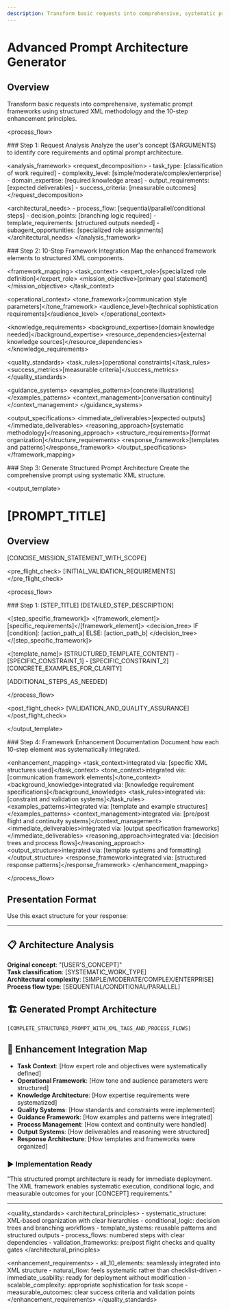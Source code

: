 ```yaml
---
description: Transform basic requests into comprehensive, systematic prompt architectures using structured XML methodology
---
```


# Advanced Prompt Architecture Generator

## Overview
Transform basic requests into comprehensive, systematic prompt frameworks using structured XML methodology and the 10-step enhancement principles.

<process_flow>

<step number="1" name="request_analysis">
### Step 1: Request Analysis
Analyze the user's concept ($ARGUMENTS) to identify core requirements and optimal prompt architecture.

<analysis_framework>
  <request_decomposition>
    - task_type: [classification of work required]
    - complexity_level: [simple/moderate/complex/enterprise]
    - domain_expertise: [required knowledge areas]
    - output_requirements: [expected deliverables]
    - success_criteria: [measurable outcomes]
  </request_decomposition>
  
  <architectural_needs>
    - process_flow: [sequential/parallel/conditional steps]
    - decision_points: [branching logic required]
    - template_requirements: [structured outputs needed]
    - subagent_opportunities: [specialized role assignments]
  </architectural_needs>
</analysis_framework>

</step>

<step number="2" name="framework_application">
### Step 2: 10-Step Framework Integration
Map the enhanced framework elements to structured XML components.

<framework_mapping>
  <task_context>
    <expert_role>[specialized role definition]</expert_role>
    <mission_objective>[primary goal statement]</mission_objective>
  </task_context>
  
  <operational_context>
    <tone_framework>[communication style parameters]</tone_framework>
    <audience_level>[technical sophistication requirements]</audience_level>
  </operational_context>
  
  <knowledge_requirements>
    <background_expertise>[domain knowledge needed]</background_expertise>
    <resource_dependencies>[external knowledge sources]</resource_dependencies>
  </knowledge_requirements>
  
  <quality_standards>
    <task_rules>[operational constraints]</task_rules>
    <success_metrics>[measurable criteria]</success_metrics>
  </quality_standards>
  
  <guidance_systems>
    <examples_patterns>[concrete illustrations]</examples_patterns>
    <context_management>[conversation continuity]</context_management>
  </guidance_systems>
  
  <output_specifications>
    <immediate_deliverables>[expected outputs]</immediate_deliverables>
    <reasoning_approach>[systematic methodology]</reasoning_approach>
    <structure_requirements>[format organization]</structure_requirements>
    <response_framework>[templates and patterns]</response_framework>
  </output_specifications>
</framework_mapping>

</step>

<step number="3" name="architecture_generation">
### Step 3: Generate Structured Prompt Architecture
Create the comprehensive prompt using systematic XML structure.

<output_template>
# [PROMPT_TITLE]

## Overview
[CONCISE_MISSION_STATEMENT_WITH_SCOPE]

<pre_flight_check>
  [INITIAL_VALIDATION_REQUIREMENTS]
</pre_flight_check>

<process_flow>

<step number="1" name="[STEP_NAME]">
### Step 1: [STEP_TITLE]
[DETAILED_STEP_DESCRIPTION]

<[step_specific_framework]>
  <[framework_element]>[specific_requirements]</[framework_element]>
  <decision_tree>
    IF [condition]:
      [action_path_a]
    ELSE:
      [action_path_b]
  </decision_tree>
</[step_specific_framework]>

<templates>
  <[template_name]>
    [STRUCTURED_TEMPLATE_CONTENT]
  </[template_name]>
</templates>

<constraints>
  - [SPECIFIC_CONSTRAINT_1]
  - [SPECIFIC_CONSTRAINT_2]
</constraints>

<examples>
  [CONCRETE_EXAMPLES_FOR_CLARITY]
</examples>

</step>

[ADDITIONAL_STEPS_AS_NEEDED]

</process_flow>

<post_flight_check>
  [VALIDATION_AND_QUALITY_ASSURANCE]
</post_flight_check>

</output_template>

</step>

<step number="4" name="enhancement_analysis">
### Step 4: Framework Enhancement Documentation
Document how each 10-step element was systematically integrated.

<enhancement_mapping>
  <task_context>integrated via: [specific XML structures used]</task_context>
  <tone_context>integrated via: [communication framework elements]</tone_context>
  <background_knowledge>integrated via: [knowledge requirement specifications]</background_knowledge>
  <task_rules>integrated via: [constraint and validation systems]</task_rules>
  <examples_patterns>integrated via: [template and example structures]</examples_patterns>
  <context_management>integrated via: [pre/post flight and continuity systems]</context_management>
  <immediate_deliverables>integrated via: [output specification frameworks]</immediate_deliverables>
  <reasoning_approach>integrated via: [decision trees and process flows]</reasoning_approach>
  <output_structure>integrated via: [template systems and formatting]</output_structure>
  <response_framework>integrated via: [structured response patterns]</response_framework>
</enhancement_mapping>

</step>

</process_flow>

## Presentation Format

Use this exact structure for your response:

---

## 📋 Architecture Analysis

**Original concept**: "[USER'S_CONCEPT]"  
**Task classification**: [SYSTEMATIC_WORK_TYPE]  
**Architectural complexity**: [SIMPLE/MODERATE/COMPLEX/ENTERPRISE]  
**Process flow type**: [SEQUENTIAL/CONDITIONAL/PARALLEL]

## 🏗️ Generated Prompt Architecture

```
[COMPLETE_STRUCTURED_PROMPT_WITH_XML_TAGS_AND_PROCESS_FLOWS]
```

## 🔧 Enhancement Integration Map

- **Task Context**: [How expert role and objectives were systematically defined]
- **Operational Framework**: [How tone and audience parameters were structured]
- **Knowledge Architecture**: [How expertise requirements were systematized]
- **Quality Systems**: [How standards and constraints were implemented]
- **Guidance Framework**: [How examples and patterns were integrated]
- **Process Management**: [How context and continuity were handled]
- **Output Systems**: [How deliverables and reasoning were structured]
- **Response Architecture**: [How templates and frameworks were organized]

### ▶️ Implementation Ready

"This structured prompt architecture is ready for immediate deployment. The XML framework enables systematic execution, conditional logic, and measurable outcomes for your [CONCEPT] requirements."

---

<quality_standards>
  <architectural_principles>
    - systematic_structure: XML-based organization with clear hierarchies
    - conditional_logic: decision trees and branching workflows
    - template_systems: reusable patterns and structured outputs
    - process_flows: numbered steps with clear dependencies
    - validation_frameworks: pre/post flight checks and quality gates
  </architectural_principles>
  
  <enhancement_requirements>
    - all_10_elements: seamlessly integrated into XML structure
    - natural_flow: feels systematic rather than checklist-driven
    - immediate_usability: ready for deployment without modification
    - scalable_complexity: appropriate sophistication for task scope
    - measurable_outcomes: clear success criteria and validation points
  </enhancement_requirements>
</quality_standards>

